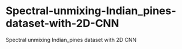 # Spectral-unmixing-Indian_pines-dataset-with-2D-CNN
Spectral unmixing Indian_pines dataset with 2D CNN
